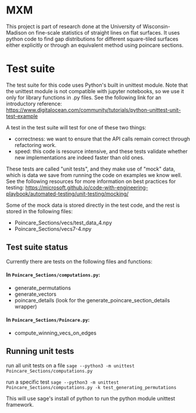 # MXM
This project is part of research done at the University of Wisconsin-Madison on fine-scale statistics of straight lines on flat surfaces. It uses python code to find gap distributions for different square-tiled surfaces either explicitly or through an equivalent method using poincare sections.

# Test suite
The test suite for this code uses Python's built in unittest module. Note that 
the unittest module is not compatible with jupyter notebooks, so we use it only
for library functions in .py files. See the following link for an introductory 
reference:
https://www.digitalocean.com/community/tutorials/python-unittest-unit-test-example

A test in the test suite will test for one of these two things:
- correctness: we want to ensure that the API calls remain correct through 
  refactoring work.
- speed: this code is resource intensive, and these tests validate whether new 
  implementations are indeed faster than old ones.

These tests are called "unit tests", and they make use of "mock" data, which is 
data we save from running the code on examples we know well. See the following 
resources for more information on best practices for testing: https://microsoft.github.io/code-with-engineering-playbook/automated-testing/unit-testing/mocking/  

Some of the mock data is stored directly in the test code, and the rest is stored
in the following files:
- Poincare_Sections/vecs/test_data_4.npy
- Poincare_Sections/vecs7-4.npy

## Test suite status
Currently there are tests on the following files and functions:
#### In `Poincare_Sections/computations.py`:
- generate_permutations
- generate_vectors
- poincare_details (look for the generate_poincare_section_details wrapper)
#### In `Poincare_Sections/Poincare.py`:
- compute_winning_vecs_on_edges

## Running unit tests
run all unit tests on a file
`sage --python3 -m unittest Poincare_Sections/computations.py`

run a specific test
`sage --python3 -m unittest Poincare_Sections/computations.py -k test_generating_permutations`

This will use sage's install of python to run the python module unittest framework.

